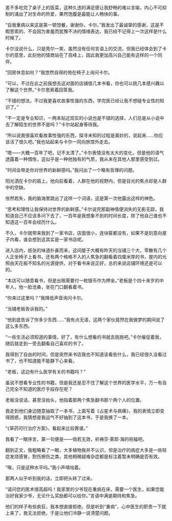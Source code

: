 差不多吃完了桌子上的饭菜，这种久违的满足感让我舒畅的难以言喻，内心不可抑制的涌出了对生命的热爱，果然饱腹是最能让人畅快的事。

“自我重病以来这是第一顿饱餐，谢谢你，卡尔。”我发出了最诚挚的感谢，这是不暇思索的、不会因为害羞而犹豫不决的情绪表达，我已经不记得上一次这样是什么时候了。

卡尔没说什么，只是莞尔一笑，虽然没有任何言语上的交流，但我已经体会到了卡尔的意思，此刻他的情商站在了高峰上，因此我更加高兴自己能有这样的一个同伴。

“回房休息如何？”我悠然自得的倚在椅子上询问卡尔。

“可以，不过在此之前我想去这对面的店铺借几本书看，你也可以挑几本感兴趣以了解这个世界。”卡尔思索着回答我。

“不错的想法，不过我更喜欢故事性强的东西，学完医已经让我不想碰专业性的知识了。”

“不一定是专业知识，一两本贴近现实的小说也是不错的选择，人们总是从小说中去了解陌生的世界不是吗？”卡尔站起身等待我。

“所以说我很喜欢看故事性强的东西，探寻未知的过程是美妙的，说起来……你应该活了很久吧。”我也站起来与卡尔一同向旅馆外走去。

“嗯——大概一百年了吧，记不太清了。”卡尔表情没有太大的变化，但是他的语气透露着一种惆怅，这似乎是一种他独有的气质，我从未在其他人那里感受到过。

“时间会带走你对世界的新鲜感吗。”我问出了一个略有哲理的问题。

阳光洒在卡尔的肩上，他向前看着，人群在他的视野内，但是目光的焦点却是人群中的空缺。

怅然若失，我的脑海里跳出了这样一个词语，这是第一次他露出这样的神色。

“思考和理性让我保持对世界的新鲜感。”卡尔说完那副神情便消失的无影无踪，我知道自己不应该多问下去了，一百年是我想象不到的时间长度，除了他自己谁也不知道这一百年会经历什么。

不久，卡尔就带来我到了一家书店，店面很小，连块匾都没有，如果不是刻意向屋子内看，谁会想到这其实是一家书店呢。

进入店内，纸张的味道扑鼻而来，这间屋子大概有昨天的当铺三个大，零散有几个人正坐椅子上看书，还有两个格格不入的人焦急的翻看着四厘米厚的书，屋内的光照由天花板不知名的光源提供，对于看书来说正好，总的来说店铺环境还是可以的。

“本店可以随意看书，但是出租需要付一枚银币作为押金。”老板是个四十来岁的中年人，他一脸沧桑，坐在门口翻看着书。

“你来过这里吗？”我降低声音询问卡尔。

“当铺老板告诉我的。”

“他到底告诉了你多少东西……”我有点无语，这两个家伙竟然在我做梦的期间说了这么多东西。

“一些生活必须知道的事情，好了，有什么想看的书就去挑挑吧。”卡尔催促着我，随后就走到一旁去翻看自己喜欢的书了。

我得到了自由的时间，但是突然来书店我也不知道该看些什么，我已经很久没看过书了，也不知道能不能静下心来看。

“老板，这边有什么医学有关的书籍吗？”

虽说不想看专业性的书籍，但是我还是忍不住了解这个世界的医学水平，万一有自己完全不知道的医疗手段存在呢？

老板没说话，甚至没抬头，他指着那两个焦急翻书那个两个人的位置。

我走到他们身边随意抽取了一本书，上面写着《占星术与病痛》，我的表情立即变得困惑，我猜想是我运气不好抽到了这本书，于是我换了一本。

“《草药可行治疗方案》，看起来比较靠谱。”

我看了一眼序言，第一句便是——倘若无效，祈祷莎·莱耶·海的祝福吧。

翻到正文，我粗略看了一眼，大多植物我并不认识，但是治疗的病症大多是一些轻症发烧感冒，割伤擦伤之类，其他稍微疑难杂症都是标注着暂未明确是否有效。

“唉，只是这种水平吗。”我小声嘀咕着。

那两人似乎听到我的话，立即把头转了过来。

“请问您的医术很高超吗！我家里的少爷现在重病在床，需要一个医生，如果您能治好我家少爷，无论什么奖励都可以给你。”言语中满是期待和焦急。

他们的样子有些疯狂，我本想直接拒绝，但是听到“重病”，心中医生的职责一下就上来了，我无法拒绝，于是让他们冷静一说清楚问题。

